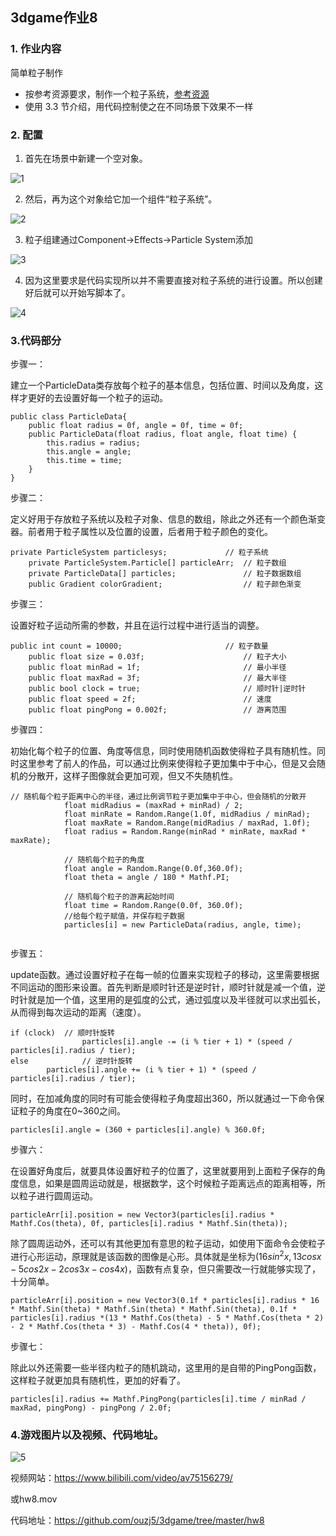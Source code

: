 ## 3dgame作业8

### 1. 作业内容

简单粒子制作

- 按参考资源要求，制作一个粒子系统，[参考资源](http://www.cnblogs.com/CaomaoUnity3d/p/5983730.html)
- 使用 3.3 节介绍，用代码控制使之在不同场景下效果不一样



### 2. 配置

1. 首先在场景中新建一个空对象。

![1](pic/1.png)

2. 然后，再为这个对象给它加一个组件“粒子系统”。 

![2](pic/2.png)

3. 粒子组建通过Component->Effects->Particle System添加

![3](pic/3.png)

4. 因为这里要求是代码实现所以并不需要直接对粒子系统的进行设置。所以创建好后就可以开始写脚本了。

![4](pic/4.png)

### 3.代码部分

步骤一：

建立一个ParticleData类存放每个粒子的基本信息，包括位置、时间以及角度，这样才更好的去设置好每一个粒子的运动。

~~~
public class ParticleData{
	public float radius = 0f, angle = 0f, time = 0f;
	public ParticleData(float radius, float angle, float time) {
		this.radius = radius;
		this.angle = angle;
		this.time = time;
	}
}

~~~

步骤二：

定义好用于存放粒子系统以及粒子对象、信息的数组，除此之外还有一个颜色渐变器。前者用于粒子属性以及位置的设置，后者用于粒子颜色的变化。

~~~
private ParticleSystem particlesys;  			// 粒子系统
	private ParticleSystem.Particle[] particleArr;  // 粒子数组  
	private ParticleData[] particles; 				// 粒子数据数组
	public Gradient colorGradient; 					// 粒子颜色渐变
~~~

步骤三：

设置好粒子运动所需的参数，并且在运行过程中进行适当的调整。

~~~
public int count = 10000;       				// 粒子数量  
	public float size = 0.03f;      				// 粒子大小  
	public float minRad = 1f;  						// 最小半径  
	public float maxRad = 3f; 						// 最大半径  
	public bool clock = true;   					// 顺时针|逆时针  
	public float speed = 2f;        				// 速度
	public float pingPong = 0.002f;  				// 游离范围
~~~

步骤四：

初始化每个粒子的位置、角度等信息，同时使用随机函数使得粒子具有随机性。同时这里参考了前人的作品，可以通过比例来使得粒子更加集中于中心，但是又会随机的分散开，这样子图像就会更加可观，但又不失随机性。

~~~
// 随机每个粒子距离中心的半径，通过比例调节粒子更加集中于中心，但会随机的分散开
			float midRadius = (maxRad + minRad) / 2;
			float minRate = Random.Range(1.0f, midRadius / minRad);
			float maxRate = Random.Range(midRadius / maxRad, 1.0f);
			float radius = Random.Range(minRad * minRate, maxRad * maxRate);

			// 随机每个粒子的角度  
			float angle = Random.Range(0.0f,360.0f);
			float theta = angle / 180 * Mathf.PI;

			// 随机每个粒子的游离起始时间  
			float time = Random.Range(0.0f, 360.0f);
			//给每个粒子赋值，并保存粒子数据
			particles[i] = new ParticleData(radius, angle, time);
			
~~~

步骤五：

update函数。通过设置好粒子在每一帧的位置来实现粒子的移动，这里需要根据不同运动的图形来设置。首先判断是顺时针还是逆时针，顺时针就是减一个值，逆时针就是加一个值，这里用的是弧度的公式，通过弧度以及半径就可以求出弧长，从而得到每次运动的距离（速度）。

~~~
if (clock)  // 顺时针旋转  
				particles[i].angle -= (i % tier + 1) * (speed / particles[i].radius / tier);
else            // 逆时针旋转  
        particles[i].angle += (i % tier + 1) * (speed / particles[i].radius / tier);
~~~

同时，在加减角度的同时有可能会使得粒子角度超出360，所以就通过一下命令保证粒子的角度在0~360之间。

~~~
particles[i].angle = (360 + particles[i].angle) % 360.0f;
~~~

步骤六：

在设置好角度后，就要具体设置好粒子的位置了，这里就要用到上面粒子保存的角度信息，如果是圆周运动就是，根据数学，这个时候粒子距离远点的距离相等，所以粒子进行圆周运动。

~~~
particleArr[i].position = new Vector3(particles[i].radius * Mathf.Cos(theta), 0f, particles[i].radius * Mathf.Sin(theta));
~~~

除了圆周运动外，还可以有其他更加有意思的粒子运动，如使用下面命令会使粒子进行心形运动，原理就是该函数的图像是心形。具体就是坐标为$(16sin^2x, 13cosx - 5cos2x - 2cos3x- cos4x)$，函数有点复杂，但只需要改一行就能够实现了，十分简单。

~~~
particleArr[i].position = new Vector3(0.1f * particles[i].radius * 16 * Mathf.Sin(theta) * Mathf.Sin(theta) * Mathf.Sin(theta), 0.1f * particles[i].radius *(13 * Mathf.Cos(theta) - 5 * Mathf.Cos(theta * 2) - 2 * Mathf.Cos(theta * 3) - Mathf.Cos(4 * theta)), 0f);

~~~

步骤七：

除此以外还需要一些半径内粒子的随机跳动，这里用的是自带的PingPong函数，这样粒子就更加具有随机性，更加的好看了。

~~~
particles[i].radius += Mathf.PingPong(particles[i].time / minRad / maxRad, pingPong) - pingPong / 2.0f;
~~~

### 4.游戏图片以及视频、代码地址。

![5](pic/5.png)

视频网站：https://www.bilibili.com/video/av75156279/

或hw8.mov

代码地址：https://github.com/ouzj5/3dgame/tree/master/hw8